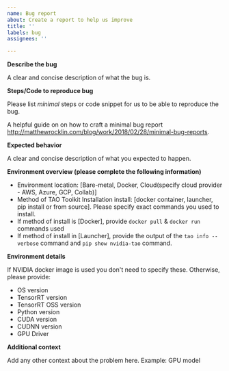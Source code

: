 ```yaml
---
name: Bug report
about: Create a report to help us improve
title: ''
labels: bug
assignees: ''

---
```


**Describe the bug**

A clear and concise description of what the bug is.

**Steps/Code to reproduce bug**

Please list *minimal* steps or code snippet for us to be able to reproduce the bug.

A  helpful guide on on how to craft a minimal bug report  http://matthewrocklin.com/blog/work/2018/02/28/minimal-bug-reports. 


**Expected behavior**

A clear and concise description of what you expected to happen.

**Environment overview (please complete the following information)**

 - Environment location: [Bare-metal, Docker, Cloud(specify cloud provider - AWS, Azure, GCP, Collab)]
 - Method of TAO Toolkit Installation install: [docker container, launcher, pip install or from source]. Please specify exact commands you used to install.
 - If method of install is [Docker], provide `docker pull` & `docker run` commands used
 - If method of install in [Launcher], provide the output of the `tao info --verbose` command and `pip show nvidia-tao` command.

**Environment details**

If NVIDIA docker image is used you don't need to specify these.
Otherwise, please provide:
- OS version
- TensorRT version
- TensorRT OSS version
- Python version
- CUDA version
- CUDNN version
- GPU Driver

**Additional context**

Add any other context about the problem here.
Example: GPU model